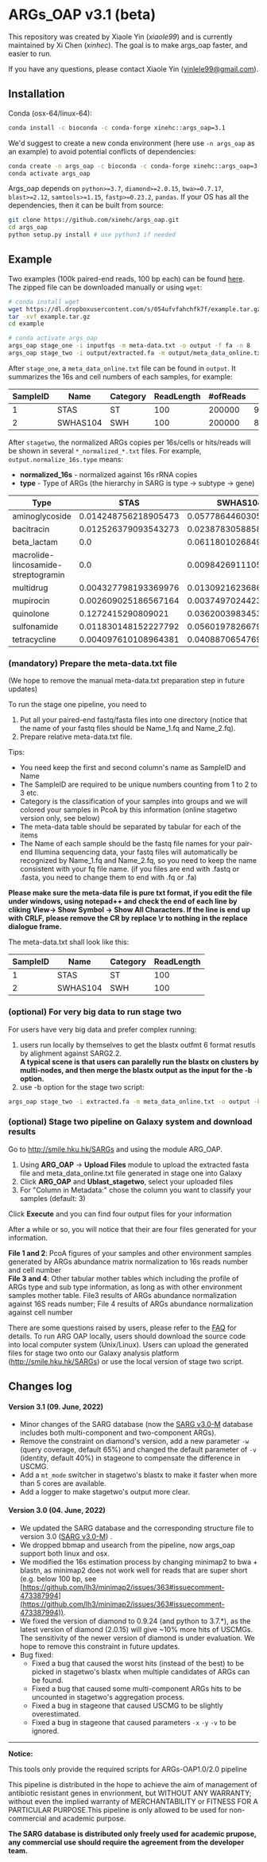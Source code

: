 # ARGs_OAP v3.1 (beta)
This repository was created by Xiaole Yin (_xiaole99_) and is currently maintained by Xi Chen (_xinhec_). The goal is to make args_oap faster, and easier to run. 

If you have any questions, please contact Xiaole Yin ([yinlele99@gmail.com](yinlele99@gmail.com)).

## Installation
Conda (osx-64/linux-64):
```bash
conda install -c bioconda -c conda-forge xinehc::args_oap=3.1
```

We'd suggest to create a new conda environment (here use `-n args_oap` as an example) to avoid potential conflicts of dependencies:
```bash
conda create -n args_oap -c bioconda -c conda-forge xinehc::args_oap=3.1
conda activate args_oap
```

Args_oap depends on `python>=3.7`, `diamond>=2.0.15`, `bwa>=0.7.17`, `blast>=2.12`, `samtools>=1.15`, `fastp>=0.23.2`, `pandas`. If your OS has all the dependencies, then it can be built from source:
```bash
git clone https://github.com/xinehc/args_oap.git
cd args_oap
python setup.py install # use python3 if needed
```

## Example
Two examples (100k paired-end reads, 100 bp each) can be found [here](https://dl.dropboxusercontent.com/s/054ufvfahchfk7f/example.tar.gz). The zipped file can be downloaded manually or using `wget`:

```bash
# conda install wget
wget https://dl.dropboxusercontent.com/s/054ufvfahchfk7f/example.tar.gz
tar -xvf example.tar.gz
cd example

# conda activate args_oap
args_oap stage_one -i inputfqs -m meta-data.txt -o output -f fa -n 8
args_oap stage_two -i output/extracted.fa -m output/meta_data_online.txt -o output/output -n 8
```

After `stage_one`, a `meta_data_online.txt` file can be found in `output`. It summarizes the 16s and cell numbers of each samples, for example:

| SampleID | Name     | Category | ReadLength | #ofReads | #of16Sreads      | CellNumber       |
|----------|----------|----------|------------|----------|------------------|------------------|
| 1        | STAS     | ST       | 100        | 200000   | 9.35754189944134 | 2.82910169634418 |
| 2        | SWHAS104 | SWH      | 100        | 200000   | 8.5195530726257  | 3.16376328499407 |

After `stagetwo`, the normalized ARGs copies per 16s/cells or hits/reads will be shown in several `*_normalized_*.txt` files. For example, `output.normalize_16s.type` means:
+ **normalized_16s** - normalized against 16s rRNA copies
+ **type** - Type of ARGs (the hierarchy in SARG is type -> subtype -> gene)

| Type                                | STAS                 | SWHAS104              |
|-------------------------------------|----------------------|-----------------------|
| aminoglycoside                      | 0.014248756218905473 | 0.05778644603054001   |
| bacitracin                          | 0.012526379093543273 | 0.02387830588588363   |
| beta_lactam                         | 0.0                  | 0.06118010268499747   |
| macrolide-lincosamide-streptogramin | 0.0                  | 0.009842691110578379  |
| multidrug                           | 0.004327798193369976 | 0.013092162368663536  |
| mupirocin                           | 0.002609025186567164 | 0.0037497024423531647 |
| quinolone                           | 0.1272415290809021   | 0.036200398345334756  |
| sulfonamide                         | 0.011830148152227792 | 0.056019782667944225  |
| tetracycline                        | 0.004097610108964381 | 0.04088706547697995   |

###  (mandatory) Prepare the meta-data.txt file
(We hope to remove the manual meta-data.txt preparation step in future updates)

To run the stage one pipeline, you need to 
1. Put all your paired-end fastq/fasta files into one directory (notice that the name of your fastq files should be Name_1.fq and Name_2.fq).  
2. Prepare relative meta-data.txt file.  

Tips:     
* You need keep the first and second column's name as SampleID and Name  
* The SampleID are required to be unique numbers counting from 1 to 2 to 3 etc.  
* Category is the classification of your samples into groups and we will colored your samples in PcoA by this information (online stagetwo version only, see below)
* The meta-data table should be separated by tabular for each of the items   
* The Name of each sample should be the fastq file names for your pair-end Illumina sequencing data, your fastq files will automatically be recognized by Name_1.fq and Name_2.fq, so you need to keep the name consistent with your fq file name. (if you files are end with .fastq or .fasta, you need to change them to end with .fq or .fa)  
   
**Please make sure the meta-data file is pure txt format, if you edit the file under windows, using notepad++ and check the end of each line by cliking View-> Show Symbol -> Show All Characters. If the line is end up with CRLF, please remove the CR by replace \r to nothing in the replace dialogue frame.**

The meta-data.txt shall look like this:

SampleID | Name | Category |ReadLength  
---------|------|-------|----  
 1       | STAS | ST       |100  
 2       | SWHAS104 | SWH  |100  

### (optional) For very big data to run stage two  
For users have very big data and prefer complex running:  
1. users run locally by themselves to get the blastx outfmt 6 format resutls by alighment against SARG2.2.  
**A typical scene is that users can paralelly run the blastx on clusters by multi-nodes, and then merge the blastx output as the input for the -b option.**  
2. use -b option for the stage two script:   

```bash
args_oap stage_two -i extracted.fa -m meta_data_online.txt -o output -b merge_blastx.out.txt  
```

### (optional) Stage two pipeline on Galaxy system and download results  
Go to http://smile.hku.hk/SARGs  and using the module ARG_OAP.    
  
1. Using **ARG_OAP** -> **Upload Files** module to upload the extracted fasta file and meta_data_online.txt file generated in stage one into Galaxy    
2. Click **ARG_OAP** and **Ublast_stagetwo**, select your uploaded files    
3. For \"Column in Metadata:\" chose the column you want to classify your samples (default: 3)  
  
Click **Execute** and you can find four output files for your information  
  
After a while or so, you will notice that their are four files generated for your information.    
   
**File 1 and 2**: PcoA figures of your samples and other environment samples generated by ARGs abundance matrix normalization to 16s reads number and cell number    
**File 3 and 4**: Other tabular mother tables which including the profile of ARGs type and sub type information, as long as with other environment samples mother table. File3 results of ARGs abundance normalization against 16S reads number; File 4 results of ARGs abundance normalization against cell number  
  
There are some questions raised by users, please refer to the [FAQ](https://github.com/biofuture/Ublastx_stageone/wiki/FAQ) for details. To run ARG OAP locally, users should download the source code into local computer system (Unix/Linux). Users can upload the generated files for stage two onto our Galaxy analysis platform (http://smile.hku.hk/SARGs) or use the local version of stage two script.   


## Changes log
#### Version 3.1 (09. June, 2022)
+ Minor changes of the SARG database (now the [SARG v3.0-M](https://smile.hku.hk/pipeline/#/Indexing/download) database includes both multi-component and two-component ARGs).
+ Remove the constraint on diamond's version, add a new parameter `-w` (query coverage, default 65%) and changed the default parameter of `-v` (identity, default 40%) in stageone to compensate the difference in USCMG.
+ Add a `mt_mode` switcher in stagetwo's blastx to make it faster when more than 5 cores are available.
+ Add a logger to make stagetwo's output more clear.

#### Version 3.0 (04. June, 2022)
+ We updated the SARG database and the corresponding structure file to version 3.0 ([SARG v3.0-M](https://smile.hku.hk/pipeline/#/Indexing/download)) .
+ We dropped bbmap and usearch from the pipeline, now args_oap support both linux and osx.
+ We modified the 16s estimation process by changing minimap2 to bwa + blastn, as minimap2 does not work well for reads that are super short (e.g. below 100 bp, see [https://github.com/lh3/minimap2/issues/363#issuecomment-473387994](https://github.com/lh3/minimap2/issues/363#issuecomment-473387994)).
+ We fixed the version of diamond to 0.9.24 (and python to 3.7.\*), as the latest version of diamond (2.0.15) will give ~10% more hits of USCMGs. The sensitivity of the newer version of diamond is under evaluation. We hope to remove this constraint in future updates.
+ Bug fixed:
    + Fixed a bug that caused the worst hits (instead of the best) to be picked in stagetwo's blastx when multiple candidates of ARGs can be found.
    + Fixed a bug that caused some multi-component ARGs hits to be uncounted in stagetwo's aggregation process.
    + Fixed a bug in stageone that caused USCMG to be slightly overestimated.
    + Fixed a bug in stageone that caused parameters `-x` `-y` `-v` to be ignored.

---    
**Notice:**  
  
This tools only provide the required scripts for ARGs-OAP1.0/2.0 pipeline  
  
This pipeline is distributed in the hope to achieve the aim of management of antibiotic resistant genes in envrionment, but WITHOUT ANY WARRANTY; without even the implied warranty of MERCHANTABILITY or FITNESS FOR A PARTICULAR PURPOSE.This pipeline is only allowed to be used for non-commercial and academic purpose.  
  
**The SARG database is distributed only freely used for academic prupose, any commercial use should require the agreement from the developer team.**   
